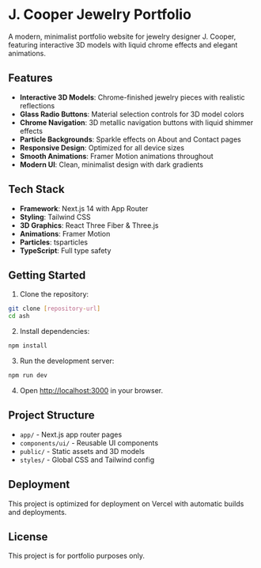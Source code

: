 # J. Cooper Jewelry Portfolio

A modern, minimalist portfolio website for jewelry designer J. Cooper, featuring interactive 3D models with liquid chrome effects and elegant animations.

## Features

- **Interactive 3D Models**: Chrome-finished jewelry pieces with realistic reflections
- **Glass Radio Buttons**: Material selection controls for 3D model colors
- **Chrome Navigation**: 3D metallic navigation buttons with liquid shimmer effects
- **Particle Backgrounds**: Sparkle effects on About and Contact pages
- **Responsive Design**: Optimized for all device sizes
- **Smooth Animations**: Framer Motion animations throughout
- **Modern UI**: Clean, minimalist design with dark gradients

## Tech Stack

- **Framework**: Next.js 14 with App Router
- **Styling**: Tailwind CSS
- **3D Graphics**: React Three Fiber & Three.js
- **Animations**: Framer Motion
- **Particles**: tsparticles
- **TypeScript**: Full type safety

## Getting Started

1. Clone the repository:
```bash
git clone [repository-url]
cd ash
```

2. Install dependencies:
```bash
npm install
```

3. Run the development server:
```bash
npm run dev
```

4. Open [http://localhost:3000](http://localhost:3000) in your browser.

## Project Structure

- `app/` - Next.js app router pages
- `components/ui/` - Reusable UI components
- `public/` - Static assets and 3D models
- `styles/` - Global CSS and Tailwind config

## Deployment

This project is optimized for deployment on Vercel with automatic builds and deployments.

## License

This project is for portfolio purposes only. 